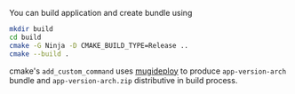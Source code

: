 You can build application and create bundle using

```bash
mkdir build
cd build
cmake -G Ninja -D CMAKE_BUILD_TYPE=Release ..
cmake --build .
```

cmake's `add_custom_command` uses [mugideploy](https://github.com/mugiseyebrows/mugideploy) to produce `app-version-arch` bundle and `app-version-arch.zip` distributive in build process.